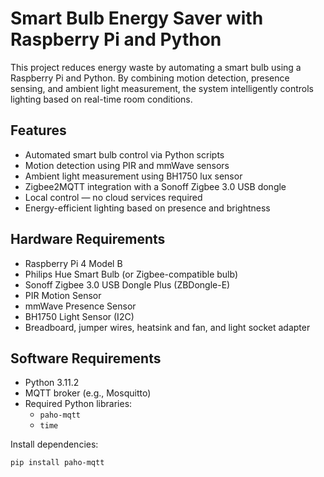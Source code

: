 # Smart Bulb Energy Saver with Raspberry Pi and Python

This project reduces energy waste by automating a smart bulb using a Raspberry Pi and Python. By combining motion detection, presence sensing, and ambient light measurement, 
the system intelligently controls lighting based on real-time room conditions.

## Features

- Automated smart bulb control via Python scripts
- Motion detection using PIR and mmWave sensors
- Ambient light measurement using BH1750 lux sensor
- Zigbee2MQTT integration with a Sonoff Zigbee 3.0 USB dongle
- Local control — no cloud services required
- Energy-efficient lighting based on presence and brightness

## Hardware Requirements

- Raspberry Pi 4 Model B
- Philips Hue Smart Bulb (or Zigbee-compatible bulb)
- Sonoff Zigbee 3.0 USB Dongle Plus (ZBDongle-E)
- PIR Motion Sensor
- mmWave Presence Sensor
- BH1750 Light Sensor (I2C)
- Breadboard, jumper wires, heatsink and fan, and light socket adapter

## Software Requirements

- Python 3.11.2
- MQTT broker (e.g., Mosquitto)
- Required Python libraries:
  - `paho-mqtt`
  - `time`
 
Install dependencies:

```bash
pip install paho-mqtt
